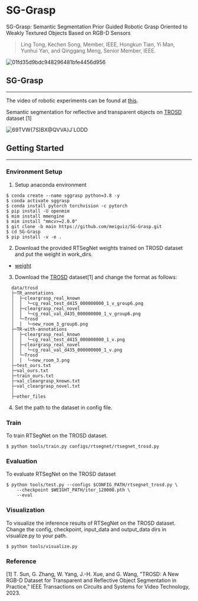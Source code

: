 # SG-Grasp
SG-Grasp: Semantic Segmentation Prior Guided Robotic Grasp Oriented to Weakly Textured Objects Based on RGB-D Sensors

> Ling Tong, Kechen Song, Member, IEEE, Hongkun Tian, Yi Man, Yunhui Yan, and Qinggang Meng, Senior Member, IEEE. 

![01fd35d9bdc948296481bfe4456d956](https://github.com/meiguiz/SG-Grasp/assets/90629126/ad760eec-eb18-42e1-a099-9ecc02704ce7)


## SG-Grasp
---
The video of robotic experiments can be found at [this](https://youtu.be/ChjeqFk0_mA). 

Semantic segmentation for reflective and transparent objects on [TROSD](http://www.tsinghua-ieit.com/trosd) dataset [1] 

![69TVW{7S)BX@QVVA}J`LODD](https://github.com/meiguiz/SG-Grasp/assets/90629126/1c8d6ee4-1ac0-4b87-b32a-1f5d4af4a466)

## Getting Started
---
### Environment Setup

1. Setup anaconda environment
```
$ conda create --name sggrasp python=3.8 -y
$ conda activate sggrasp
$ conda install pytorch torchvision -c pytorch
$ pip install -U openmim
$ mim install mmengine
$ mim install "mmcv>=2.0.0"
$ git clone -b main https://github.com/meiguiz/SG-Grasp.git
$ cd SG-Grasp
$ pip install -v -e .
```

2. Download the provided RTSegNet weights trained on TROSD dataset and put the weight in work_dirs. 
- [weight](https://drive.google.com/file/d/1Ik9ffzRdolUc0g89fnDy8EQT9YG1Xx_d/view?usp=sharing)

3. Download the [TROSD](http://www.tsinghua-ieit.com/trosd) dataset[1] and change the format as follows:
 ```
   data/trosd
   ├─TR_annotations
   │  ├─cleargrasp_real_known
   │  │  └─cg_real_test_d415_000000000_1_v_group6.png
   │  ├─cleargrasp_real_novel
   │  │  └─cg_real_val_d435_000000000_1_v_group6.png
   │  └─Trosd
   │  │  └─new_room_3_group6.png
   ├─TR-with-annotations
   │  ├─cleargrasp_real_known
   │  │  └─cg_real_test_d415_000000000_1_v.png
   │  ├─cleargrasp_real_novel
   │  │  └─cg_real_val_d435_000000000_1_v.png
   │  └─Trosd
   │  │  └─new_room_3.png
   ├─test_ours.txt
   ├─val_ours.txt
   ├─train_ours.txt
   ├─val_cleargrasp_known.txt
   ├─val_cleargrasp_novel.txt
   │  
   ├─other_files
   ```
4. Set the path to the dataset in config file.


### Train

To train RTSegNet on the TROSD dataset. 
```
$ python tools/train.py configs/rtsegnet/rtsegnet_trosd.py
```


### Evaluation

To evaluate RTSegNet on the TROSD dataset
```
$ python tools/test.py --configs $CONFIG_PATH/rtsegnet_trosd.py \
    --checkpoint $WEIGHT_PATH/iter_120000.pth \
    --eval 
```


### Visualization

To visualize the inference results of RTSegNet on the TROSD dataset. Change the config, checkpoint, input_data and output_data dirs in visualize.py to your path.
```
$ python tools/visualize.py 
```


### Reference
[1] T. Sun, G. Zhang, W. Yang, J.-H. Xue, and G. Wang, "TROSD: A New RGB-D Dataset for Transparent and Reflective Object Segmentation in Practice," IEEE Transactions on Circuits and Systems for Video Technology, 2023.


